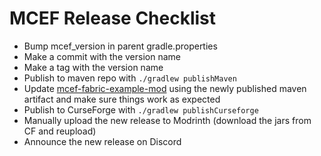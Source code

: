 # MCEF Release Checklist
- Bump mcef_version in parent gradle.properties
- Make a commit with the version name
- Make a tag with the version name
- Publish to maven repo with `./gradlew publishMaven`
- Update [mcef-fabric-example-mod](https://github.com/CinemaMod/mcef-fabric-example-mod) using the newly published maven artifact and make sure things work as expected
- Publish to CurseForge with `./gradlew publishCurseforge`
- Manually upload the new release to Modrinth (download the jars from CF and reupload)
- Announce the new release on Discord
